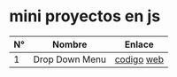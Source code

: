 # mini proyectos en js

| N°     | Nombre    | Enlace           |
|--------|-----------|------------------|
| 1      | Drop Down Menu | [codigo](https://github.com/eridev14/mini-js-proyects/tree/main/drop-down-menu) [web](https://eridev14.github.io/mini-js-proyects/drop-down-menu/index.html)    |
